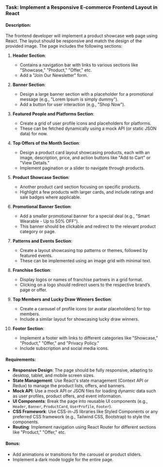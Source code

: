 ### Task: Implement a Responsive E-commerce Frontend Layout in React

#### Description:
The frontend developer will implement a product showcase web page using
React. The layout should be responsive and match the design of the
provided image. The page includes the following sections:

1. **Header Section**:
    - Contains a navigation bar with links to various sections like
"Showcase," "Product," "Offer," etc.
    - Add a "Join Our Newsletter" form.

2. **Banner Section**:
    - Design a large banner section with a placeholder for a promotional
message (e.g., "Lorem Ipsum is simply dummy").
    - Add a button for user interaction (e.g., "Shop Now").

3. **Featured People and Platforms Section**:
    - Create a grid of user profile icons and placeholders for platforms.
    - These can be fetched dynamically using a mock API (or static JSON
data) for now.

4. **Top Offers of the Month Section**:
    - Design a product card layout showcasing products, each with an
image, description, price, and action buttons like "Add to Cart" or
"View Details."
    - Implement pagination or a slider to navigate through products.

5. **Product Showcase Section**:
    - Another product card section focusing on specific products.
    - Highlight a few products with larger cards, and include ratings and
sale badges where applicable.

6. **Promotional Banner Section**:
    - Add a smaller promotional banner for a special deal (e.g., "Smart
Wearable - Up to 50% OFF").
    - This banner should be clickable and redirect to the relevant
product category or page.

7. **Patterns and Events Section**:
    - Create a layout showcasing top patterns or themes, followed by
featured events.
    - These can be implemented using an image grid with minimal text.

8. **Franchise Section**:
    - Display logos or names of franchise partners in a grid format.
    - Clicking on a logo should redirect users to the respective brand’s
page or offer.

9. **Top Members and Lucky Draw Winners Section**:
    - Create a carousel of profile icons (or avatar placeholders) for top
members.
    - Include a similar layout for showcasing lucky draw winners.

10. **Footer Section**:
     - Implement a footer with links to different categories like
"Showcase," "Product," "Offer," and "Privacy Policy."
     - Include subscription and social media icons.

#### Requirements:
- **Responsive Design**: The page should be fully responsive, adapting
to desktop, tablet, and mobile screen sizes.
- **State Management**: Use React's state management (Context API or
Redux) to manage the product lists, offers, and banners.
- **Mock API**: Use a mock API or JSON files for loading dynamic data
such as user profiles, product offers, and event information.
- **UI Components**: Break the page into reusable UI components (e.g.,
`Header`, `Banner`, `ProductCard`, `UserProfile`, `Footer`).
- **CSS Framework**: Use CSS-in-JS libraries like Styled Components or
any preferred CSS framework (e.g., Tailwind CSS, Bootstrap) to style the
components.
- **Routing**: Implement navigation using React Router for different
sections like "Product," "Offer," etc.

#### Bonus:
- Add animations or transitions for the carousel or product sliders.
- Implement a dark mode toggle for the entire page.

